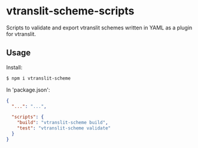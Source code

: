 # vtranslit-scheme-scripts

Scripts to validate and export vtranslit schemes written in YAML as a plugin for vtranslit.

## Usage

Install:

```sh
$ npm i vtranslit-scheme
```

In 'package.json':

```json
{
  "...": "...",

  "scripts": {
    "build": "vtranslit-scheme build",
    "test": "vtranslit-scheme validate"
  }
}
```
